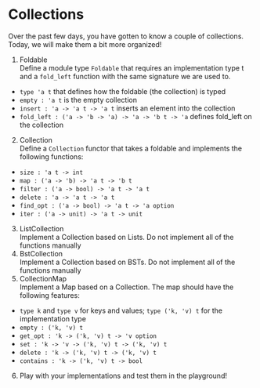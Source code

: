 # Collections

Over the past few days, you have gotten to know a couple of collections. Today, we will make them a bit more organized!

1. Foldable\
Define a module type `Foldable` that requires an implementation type t and a `fold_left` function with the same signature we are used to.
  - `type 'a t` that defines how the foldable (the collection) is typed
  - `empty : 'a t` is the empty collection
  - `insert : 'a -> 'a t -> 'a t` inserts an element into the collection
  - `fold_left : ('a -> 'b -> 'a) -> 'a -> 'b t -> 'a` defines fold_left on the collection
2. Collection\
Define a `Collection` functor that takes a foldable and implements the following functions:
  - `size : 'a t -> int`
  - `map : ('a -> 'b) -> 'a t -> 'b t`
  - `filter : ('a -> bool) -> 'a t -> 'a t`
  - `delete : 'a -> 'a t -> 'a t`
  - `find_opt : ('a -> bool) -> 'a t -> 'a option`
  - `iter : ('a -> unit) -> 'a t -> unit`
3. ListCollection\
Implement a Collection based on Lists. Do not implement all of the functions manually
4. BstCollection\
Implement a Collection based on BSTs. Do not implement all of the functions manually
5. CollectionMap\
Implement a Map based on a Collection. The map should have the following features:
  - `type k` and `type v` for keys and values; `type ('k, 'v) t` for the implementation type
  - `empty : ('k, 'v) t`
  - `get_opt : 'k -> ('k, 'v) t -> 'v option`
  - `set : 'k -> 'v -> ('k, 'v) t -> ('k, 'v) t`
  - `delete : 'k -> ('k, 'v) t -> ('k, 'v) t`
  - `contains : 'k -> ('k, 'v) t -> bool`
6. Play with your implementations and test them in the playground!
